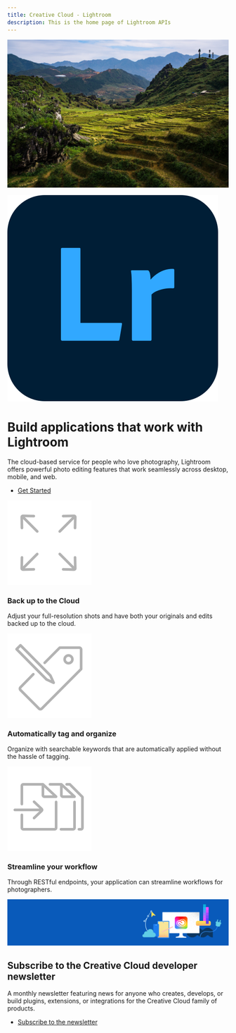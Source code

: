 ```yaml
---
title: Creative Cloud - Lightroom
description: This is the home page of Lightroom APIs 
---
```

 
<Hero slots="image, icon, heading, text, buttons" variant="halfwidth" />

![Stock image of a mountain](images/finalcontentpic.jpg)

![Dreamweaver Logo](images/lr_appicon_256.svg)

#  Build applications that work with Lightroom

The cloud-based service for people who love photography, Lightroom offers powerful photo editing features that work seamlessly across desktop, mobile, and web.

* [Get Started](https://www.adobe.io/apis/creativecloud/lightroom/docs.html)

<TextBlock slots="image, heading, text" width="33%" theme="dark" isCentered />

![Extend icon](images/S_IlluExtend_96.svg)

### Back up to the Cloud

Adjust your full-resolution shots and have both your originals and edits backed up to the cloud.

<TextBlock slots="image, heading, text" width="33%" theme="dark" isCentered />

![Metadata tag icon](images/S_IlluManipulateMetadata_96.svg)

### Automatically tag and organize

Organize with searchable keywords that are automatically applied without the hassle of tagging.

<TextBlock slots="image, heading, text" width="33%" theme="dark" isCentered />

![Footage import icon](images/S_IlluFootageImport_96.svg)

### Streamline your workflow

Through RESTful endpoints, your application can streamline workflows for photographers.


<SummaryBlock slots="image, heading, text, buttons" background="rgb(246, 16, 27)" />

![CC banner](images/cc-banner.png)

## Subscribe to the Creative Cloud developer newsletter 

A monthly newsletter featuring news for anyone who creates, develops, or build plugins, extensions, or integrations for the
Creative Cloud family of products.

* [Subscribe to the newsletter](https://www.adobe.com/subscription/ccdevnewsletter.html)